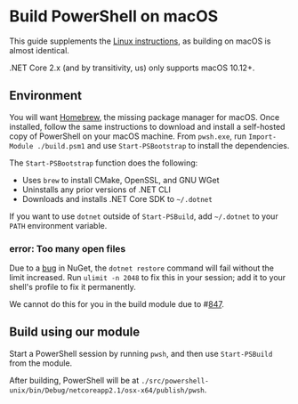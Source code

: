 # Build PowerShell on macOS

This guide supplements the [Linux instructions](./linux.md), as
building on macOS is almost identical.

.NET Core 2.x (and by transitivity, us) only supports macOS 10.12+.

## Environment

You will want [Homebrew](https://brew.sh/), the missing package manager for macOS.
Once installed, follow the same instructions to download and
install a self-hosted copy of PowerShell on your macOS machine.
From `pwsh.exe`, run `Import-Module ./build.psm1` and use `Start-PSBootstrap` to install the dependencies.

The `Start-PSBootstrap` function does the following:

- Uses `brew` to install CMake, OpenSSL, and GNU WGet
- Uninstalls any prior versions of .NET CLI
- Downloads and installs .NET Core SDK to `~/.dotnet`

If you want to use `dotnet` outside of `Start-PSBuild`,
add `~/.dotnet` to your `PATH` environment variable.

### error: Too many open files

Due to a [bug][809] in NuGet, the `dotnet restore` command will fail without the limit increased.
Run `ulimit -n 2048` to fix this in your session;
add it to your shell's profile to fix it permanently.

We cannot do this for you in the build module due to #[847][].

[809]: https://github.com/dotnet/cli/issues/809
[847]: https://github.com/PowerShell/PowerShell/issues/847

## Build using our module

Start a PowerShell session by running `pwsh`, and then use `Start-PSBuild` from the module.

After building, PowerShell will be at `./src/powershell-unix/bin/Debug/netcoreapp2.1/osx-x64/publish/pwsh`.
